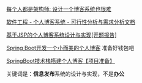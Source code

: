 [每个人都是架构师: 设计一个博客系统也很难](https://juejin.im/entry/56d91532816dfa005a34eb9c)



[软件工程 - 个人博客系统 - 可行性分析与需求分析文档](https://blog.csdn.net/Ya_da/article/details/52836287)

[基于JSP的个人博客系统设计与实现[开题报告]](https://wenku.baidu.com/view/32497bfc8762caaedc33d439.html)



[Spring Boot开发一个小而美的个人博客](https://www.udemy.com/spring-boot/) 准备好钱包吧

[SpringBoot技术栈搭建个人博客【项目准备】](https://cloud.tencent.com/developer/article/1147854)



关键词是：**信息发布**系统的设计与实现，不是**办公**


